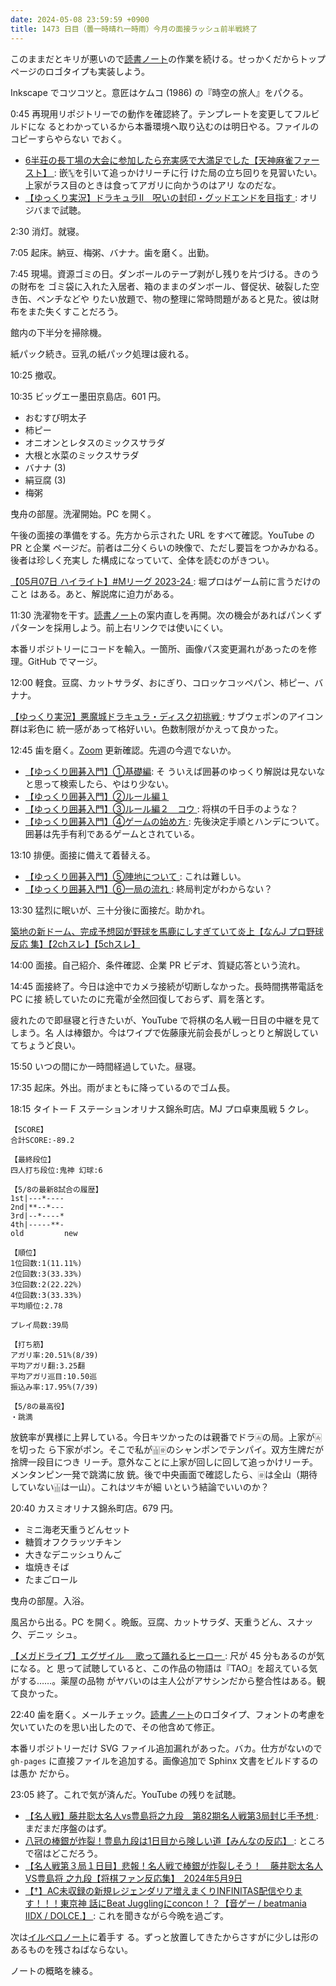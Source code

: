 ```yaml
---
date: 2024-05-08 23:59:59 +0900
title: 1473 日目（曇一時晴れ一時雨）今月の面接ラッシュ前半戦終了
---
```


このままだとキリが悪いので[読書ノート][note]の作業を続ける。せっかくだからトップ
ページのロゴタイプも実装しよう。

Inkscape でコツコツと。意匠はケムコ (1986) の『時空の旅人』をパクる。

0:45 再現用リポジトリーでの動作を確認終了。テンプレートを変更してフルビルドにな
るとわかっているから本番環境へ取り込むのは明日やる。ファイルのコピーすらやらない
でおく。

* [6半荘の長丁場の大会に参加したら充実感で大満足でした【天神麻雀ファースト】
  ](https://www.youtube.com/watch?v=bfH70iGE7JY): 嵌🀛を引いて追っかけリーチに行
  けた局の立ち回りを見習いたい。上家がラス目のときは食ってアガリに向かうのはアリ
  なのだな。
* [【ゆっくり実況】ドラキュラⅡ　呪いの封印・グッドエンドを目指す
  ](https://www.youtube.com/watch?v=m_d-oZ62drY): オリジバまで試聴。

2:30 消灯。就寝。

7:05 起床。納豆、梅粥、バナナ。歯を磨く。出勤。

7:45 現場。資源ゴミの日。ダンボールのテープ剥がし残りを片づける。きのうの財布を
ゴミ袋に入れた入居者、箱のままのダンボール、督促状、破裂した空き缶、ペンチなどや
りたい放題で、物の整理に常時問題があると見た。彼は財布をまた失くすことだろう。

館内の下半分を掃除機。

紙パック続き。豆乳の紙パック処理は疲れる。

10:25 撤収。

10:35 ビッグエー墨田京島店。601 円。

* おむすび明太子
* 柿ピー
* オニオンとレタスのミックスサラダ
* 大根と水菜のミックスサラダ
* バナナ (3)
* 絹豆腐 (3)
* 梅粥

曳舟の部屋。洗濯開始。PC を開く。

午後の面接の準備をする。先方から示された URL をすべて確認。YouTube の PR と企業
ページだ。前者は二分くらいの映像で、ただし要旨をつかみかねる。後者は珍しく充実し
た構成になっていて、全体を読むのがきつい。

[【05月07日 ハイライト】#Mリーグ 2023-24
](https://www.youtube.com/watch?v=YsbG9a1S0s0): 堀プロはゲーム前に言うだけのこと
はある。あと、解説席に迫力がある。

11:30 洗濯物を干す。[読書ノート][note]の案内直しを再開。次の機会があればパンくず
パターンを採用しよう。前上右リンクでは使いにくい。

本番リポジトリーにコードを輸入。一箇所、画像パス変更漏れがあったのを修理。GitHub
でマージ。

12:00 軽食。豆腐、カットサラダ、おにぎり、コロッケコッペパン、柿ピー、バナナ。

[【ゆっくり実況】悪魔城ドラキュラ・ディスク初挑戦
](https://www.youtube.com/watch?v=GGrlH5D6btY): サブウェポンのアイコン群は彩色に
統一感があって格好いい。色数制限がかえって良かった。

12:45 歯を磨く。[Zoom] 更新確認。先週の今週でないか。

* [【ゆっくり囲碁入門】①基礎編](https://www.youtube.com/watch?v=B85jHth7W5k): そ
  ういえば囲碁のゆっくり解説は見ないなと思って検索したら、やはり少ない。
* [【ゆっくり囲碁入門】②ルール編１](https://www.youtube.com/watch?v=yqpcQRPIIC4)
* [【ゆっくり囲碁入門】③ルール編２　コウ
  ](https://www.youtube.com/watch?v=iJymnGQ5fRQ): 将棋の千日手のような？
* [【ゆっくり囲碁入門】④ゲームの始め方
  ](https://www.youtube.com/watch?v=J85ocOnBC1k): 先後決定手順とハンデについて。
  囲碁は先手有利であるゲームとされている。

13:10 排便。面接に備えて着替える。

* [【ゆっくり囲碁入門】⑤陣地について
  ](https://www.youtube.com/watch?v=T7uhQ-8eVGQ): これは難しい。
* [【ゆっくり囲碁入門】⑥一局の流れ
  ](https://www.youtube.com/watch?v=EIMqxQWewGo): 終局判定がわからない？

13:30 猛烈に眠いが、三十分後に面接だ。助かれ。

[築地の新ドーム、完成予想図が野球を馬鹿にしすぎていて炎上【なんJ プロ野球反応
集】【2chスレ】【5chスレ】](https://www.youtube.com/watch?v=zONGL6wIf8k)

14:00 面接。自己紹介、条件確認、企業 PR ビデオ、質疑応答という流れ。

14:45 面接終了。今日は途中でカメラ接続が切断しなかった。長時間携帯電話を PC に接
続していたのに充電が全然回復しておらず、肩を落とす。

疲れたので即昼寝と行きたいが、YouTube で将棋の名人戦一日目の中継を見てしまう。名
人は棒銀か。今はワイプで佐藤康光前会長がしっとりと解説していてちょうど良い。

15:50 いつの間にか一時間経過していた。昼寝。

17:35 起床。外出。雨がまともに降っているのでゴム長。

18:15 タイトー F ステーションオリナス錦糸町店。MJ プロ卓東風戦 5 クレ。

```text
【SCORE】
合計SCORE:-89.2

【最終段位】
四人打ち段位:鬼神 幻球:6

【5/8の最新8試合の履歴】
1st|---*----
2nd|**--*---
3rd|--*----*
4th|-----**-
old         new

【順位】
1位回数:1(11.11%)
2位回数:3(33.33%)
3位回数:2(22.22%)
4位回数:3(33.33%)
平均順位:2.78

プレイ局数:39局

【打ち筋】
アガリ率:20.51%(8/39)
平均アガリ翻:3.25翻
平均アガリ巡目:10.50巡
振込み率:17.95%(7/39)

【5/8の最高役】
・跳満
```

放銃率が異様に上昇している。今日キツかったのは親番でドラ🀁の局。上家が🀁を切った
ら下家がポン。そこで私が🀖🀅のシャンポンでテンパイ。双方生牌だが捨牌一段目につき
リーチ。意外なことに上家が回しに回して追っかけリーチ。メンタンピン一発で跳満に放
銃。後で中央画面で確認したら、🀅は全山（期待していない🀖は一山）。これはツキが細
いという結論でいいのか？

20:40 カスミオリナス錦糸町店。679 円。

* ミニ海老天重うどんセット
* 糖質オフクラッツチキン
* 大きなデニッシュりんご
* 塩焼きそば
* たまごロール

曳舟の部屋。入浴。

風呂から出る。PC を開く。晩飯。豆腐、カットサラダ、天重うどん、スナック、デニッ
シュ。

[【メガドライブ】エグザイル 　歌って踊れるヒーロー
](https://www.youtube.com/watch?v=BXx9TsdR65w): 尺が 45 分もあるのが気になる。と
思って試聴していると、この作品の物語は『TAO』を超えている気がする……。薬屋の品物
がヤバいのは主人公がアサシンだから整合性はある。観て良かった。

22:40 歯を磨く。メールチェック。[読書ノート][note]のロゴタイプ、フォントの考慮を
欠いていたのを思い出したので、その他含めて修正。

本番リポジトリーだけ SVG ファイル追加漏れがあった。バカ。仕方がないので
`gh-pages` に直接ファイルを追加する。画像追加で Sphinx 文書をビルドするのは愚か
だから。

23:05 終了。これで気が済んだ。YouTube の残りを試聴。

* [【名人戦】藤井聡太名人vs豊島将之九段　第82期名人戦第3局封じ手予想
  ](https://www.youtube.com/watch?v=RXr4dekOnXE): まだまだ序盤のはず。
* [八冠の棒銀が炸裂！豊島九段は1日目から険しい道【みんなの反応】
  ](https://www.youtube.com/watch?v=v8K5F-F9INw): ところで宿はどこだろう。
* [【名人戦第３局１日目】悲報！名人戦で棒銀が炸裂しそう！　藤井聡太名人VS豊島将
  之九段【将棋ファン反応集】　2024年5月9日
  ](https://www.youtube.com/watch?v=LMHwUSXsmAg)
* [【†】AC未収録の新規レジェンダリア増えまくりINFINITAS配信やります！！！東京神
  話にBeat Jugglingにconcon！？【音ゲー / beatmania IIDX / DOLCE.】
  ](https://www.youtube.com/watch?v=c_ktHD1xdFU): これを聞きながら今晩を過ごす。

次は[イルベロノート](https://github.com/showa-yojyo/notebook/issues/117)に着手す
る。ずっと放置してきたからさすがに少しは形のあるものを残さねばならない。

ノートの概略を練る。

[note]: https://showa-yojyo.github.io/notebook/
[Zoom]: https://zoom.us/
